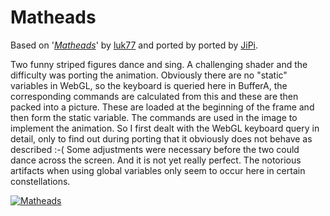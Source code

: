 Matheads
==================

Based on '_[Matheads](https://www.shadertoy.com/view/tsSyWD)_' by [luk77](https://www.shadertoy.com/user/luk77) and ported by ported by [JiPi](../../Site/Profiles/JiPi.md).

Two funny striped figures dance and sing. A challenging shader and the difficulty was porting the animation. Obviously there are no "static" variables in WebGL, so the keyboard is queried here in BufferA, the corresponding commands are calculated from this and these are then packed into a picture. These are loaded at the beginning of the frame and then form the static variable. The commands are used in the image to implement the animation. So I first dealt with the WebGL keyboard query in detail, only to find out during porting that it obviously does not behave as described :-( Some adjustments were necessary before the two could dance across the screen. And it is not yet really perfect. The notorious artifacts when using global variables only seem to occur here in certain constellations.

[![Matheads](https://user-images.githubusercontent.com/78935215/114322433-88b8c000-9b20-11eb-8bdd-8187e565d6dc.gif)](https://www.shadertoy.com/view/tsSyWD)
